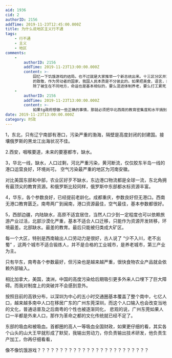```yaml
---
aid: 1936
cid: 2
authorID: 2156
addTime: 2019-11-23T12:45:00.000Z
title: 为什么说地区主义行不通
tags:
    - 行不通
    - 主义
    - 地区
comments:
    -
        authorID: 2156
        addTime: 2019-11-23T13:00:00.000Z
        content: >-
            回忆一下饥饿游戏的结局。也不过就是大家推举一个新总统出来。十三区分区并没有取消，依旧是相互高度依赖的。这个小说是对杰克伦敦的 铁蹄
            的致敬，作为劳动者的国家，我国人民本质是不分彼此的。如果把美食，语言，口音的差异剥离，大家都是一片平均数。连智商都是一致的。
            除了被生在不同地方，命运也是基本相似的，要么混进体制养老，要么打工累死，要么跑路。成为精英的是极少极少。没有人说，把你生在北京，你就能成为第二个乔布斯，或者第二个马云。你被生在哪里，都不能立刻变好你的命运。你受制于你的基因提供方，环境教育程度。如果真的投放到西北西南河南，那真的就完犊子了。
    -
        authorID: 2156
        addTime: 2019-11-23T13:00:00.000Z
        content: >-
            如果tg政府想做一些正确的事情，那就必须把华北西南的教育密集度和水平搞到和东部一致。脱离教育水平谈素质都是空谈。要么就是变相的人口迁移，用东部和南部沿海的发达教育资源去教化内陆的移民后代。再过10年，第一批移民后代就要被投入到生产上，让我们看看教育的威力
date: 2019-11-23T13:00:00.000Z
category: 时政
---
```


1，东北，只有辽宁南部有港口，污染严重的渤海，隔壁是高度封闭的封建国。接壤俄罗斯的黑龙江出海状况不佳。

2.西安，咽喉要道，未来的要塞都市，缺水。

3，华北一线，缺水，人口过剩，河北严重污染，黄河断流，仅仅胶东半岛一线的港口运营良好，环境尚可。 空气污染最严重的地区为河南安徽。

对比美国东部和中部，农业区好歹不缺水，东边港口物流都是全球一流，东北角拥有最顶尖的教育资源。和俄罗斯比较同样，俄罗斯中东部都水标资源丰富。

4，华东，各个参数良好，已经提前老龄化。成都重庆，参数良好但无港口。西南无港口教育匮乏。南粤两广到闽南，港口资源最佳，空气最佳，基本参数都很好。

5，西部边疆，内陆缺水，高原不适宜居住，当然人口少到一定程度也可以依赖旅游产业过活，北部沙漠化严重，基本不适合人口迁移，只能作为资源开发转移，环境最差。北部缺水。最差的教育。最后只能被归类成大矿区。

每一个大区，特别是西南输出人口劳动力是很好，古人说了 “少不入川，老不出蜀” ，这两个城市不适合锻炼人，并不是合格的工业城市，是养老城市，第三产业为主。

只有华东，南粤各个参数最好，但污染也是越来越严重，很快食物农业产品就会依赖外部输入。

相比加拿大，美国，澳洲，中国的高度污染给后期吸引更多外来人口埋下了巨大障碍。而我对制度上的突破并不会感到意外。

按照目前的高铁分布，以深圳为中心的五小时交通圈基本覆盖了整个南中，七亿人口，越来越多南中人口在移居广东的广州东莞深圳，而这个人口输入也会改变当地的文化，普通话普及之后南粤的个性也被逐渐同化， 悲观的说，广州东莞如果人口一半都是外来人口，那作为革命之都的文化传统就已经不足了。

东部的吸血和被吸血。首都圈的高人一等吸血全国财政，如果更仔细的看，其实各个山头的山大王早就形成了默契，我输出劳动力，你负责输出技术研发，他负责生产加工，你再仔细看看，

像不像饥饿游戏？？？？？？？？？？？？？？？？？？？？？？？？？
